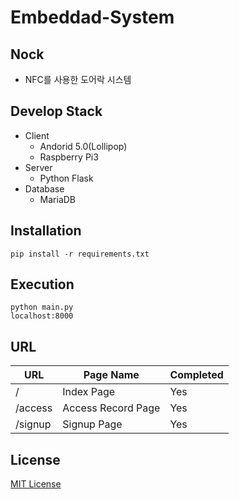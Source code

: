 # Embeddad-System

## Nock
* NFC를 사용한 도어락 시스템

## Develop Stack
* Client
  * Andorid 5.0(Lollipop)
  * Raspberry Pi3
* Server
  * Python Flask
* Database
  * MariaDB

## Installation
```
pip install -r requirements.txt
```

## Execution
```
python main.py
localhost:8000
```

## URL
URL  | Page Name | Completed
------- | -------|-----------
/  | Index Page | Yes
/access  | Access Record Page | Yes
/signup | Signup Page | Yes

## License
[MIT License](https://github.com/KimBoWoon/Embeddad-System/blob/master/LICENSE)

